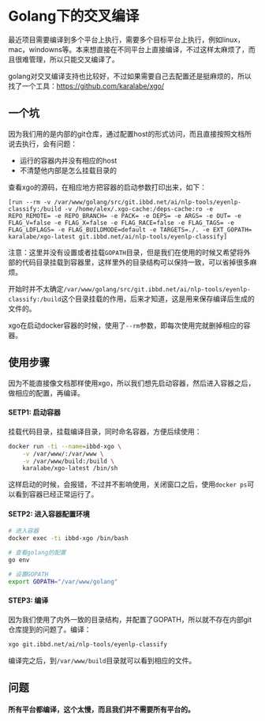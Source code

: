 # Golang下的交叉编译
最近项目需要编译到多个平台上执行，需要多个目标平台上执行，例如linux，mac，windowns等。本来想直接在不同平台上直接编译，不过这样太麻烦了，而且很难管理，所以只能交叉编译了。

golang对交叉编译支持也比较好，不过如果需要自己去配置还是挺麻烦的，所以找了一个工具：https://github.com/karalabe/xgo/

## 一个坑
因为我们用的是内部的git仓库，通过配置host的形式访问，而且直接按照文档所说去执行，会有问题：

- 运行的容器内并没有相应的host
- 不清楚他内部是怎么挂载目录的

查看xgo的源码，在相应地方把容器的启动参数打印出来，如下：

```
[run --rm -v /var/www/golang/src/git.ibbd.net/ai/nlp-tools/eyenlp-classify:/build -v /home/alex/.xgo-cache:/deps-cache:ro -e REPO_REMOTE= -e REPO_BRANCH= -e PACK= -e DEPS= -e ARGS= -e OUT= -e FLAG_V=false -e FLAG_X=false -e FLAG_RACE=false -e FLAG_TAGS= -e FLAG_LDFLAGS= -e FLAG_BUILDMODE=default -e TARGETS=./. -e EXT_GOPATH= karalabe/xgo-latest git.ibbd.net/ai/nlp-tools/eyenlp-classify]
```

注意：这里并没有设置或者挂载`GOPATH`目录，但是我们在使用的时候又希望将外部的代码目录挂载到容器里，这样里外的目录结构可以保持一致，可以省掉很多麻烦。

开始时并不太确定`/var/www/golang/src/git.ibbd.net/ai/nlp-tools/eyenlp-classify:/build`这个目录挂载的作用，后来才知道，这是用来保存编译后生成的文件的。

xgo在启动docker容器的时候，使用了`--rm`参数，即每次使用完就删掉相应的容器。

## 使用步骤
因为不能直接像文档那样使用xgo，所以我们想先启动容器，然后进入容器之后，做相应的配置，再编译。

#### SETP1: 启动容器
挂载代码目录，挂载编译目录，同时命名容器，方便后续使用：

```sh
docker run -ti --name=ibbd-xgo \
    -v /var/www/:/var/www \
    -v /var/www/build:/build \
    karalabe/xgo-latest /bin/sh
```

这样启动的时候，会报错，不过并不影响使用，关闭窗口之后，使用`docker ps`可以看到容器已经正常运行了。

#### SETP2: 进入容器配置环境

```sh
# 进入容器
docker exec -ti ibbd-xgo /bin/bash

# 查看golang的配置
go env

# 设置GOPATH
export GOPATH="/var/www/golang"
```

#### STEP3: 编译
因为我们使用了内外一致的目录结构，并配置了GOPATH，所以就不存在内部git仓库提到的问题了。编译：

```sh
xgo git.ibbd.net/ai/nlp-tools/eyenlp-classify
```

编译完之后，到`/var/www/build`目录就可以看到相应的文件。

## 问题

#### 所有平台都编译，这个太慢，而且我们并不需要所有平台的。

